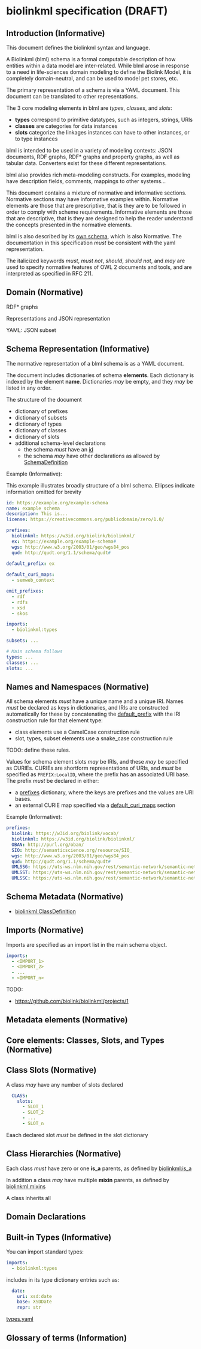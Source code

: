 # biolinkml specification (DRAFT)

<!--

Editors note: add comments using HTML syntax, such as this one

-->

## Introduction (Informative)

This document defines the biolinkml syntax and language.

A Biolinkml (blml) schema is a formal computable description of how
entities within a data model are inter-related. While blml arose in
response to a need in life-sciences domain modeling to define the
Biolink Model, it is completely domain-neutral, and can be used to
model pet stores, etc.

The primary representation of a schema is via a YAML document. This
document can be translated to other representations.

The 3 core modeling elements in blml are *types*, *classes*, and *slots*:

 - **types** correspond to primitive datatypes, such as integers, strings, URIs
 - **classes** are categories for data instances
 - **slots** categorize the linkages instances can have to other instances, or to type instances
 
blml is intended to be used in a variety of modeling contexts: JSON
documents, RDF graphs, RDF* graphs and property graphs, as well as
tabular data. Converters exist for these different representations.

blml also provides rich meta-modeling constructs. For examples,
modeling have description fields, comments, mappings to other systems...

This document contains a mixture of normative and informative
sections. Normative sections may have informative examples
within. Normative elements are those that are prescriptive, that is
they are to be followed in order to comply with scheme
requirements. Informative elements are those that are descriptive,
that is they are designed to help the reader understand the concepts
presented in the normative elements.

blml is also described by its [own schema](meta.yaml), which is also
Normative. The documentation in this specification _must_ be
consistent with the yaml representation.

The italicized keywords _must_, _must not_, _should_, _should not_,
and _may_ are used to specify normative features of OWL 2 documents
and tools, and are interpreted as specified in RFC 211.

## Domain (Normative)

RDF* graphs

Representations and JSON representation

YAML: JSON subset

## Schema Representation (Informative)

The normative representation of a blml schema is as a YAML document.

The document includes dictionaries of schema **elements**. Each
dictionary is indexed by the element **name**. Dictionaries _may_ be
empty, and they _may_ be listed in any order.

The structure of the document

 * dictionary of prefixes
 * dictionary of subsets
 * dictionary of types
 * dictionary of classes
 * dictionary of slots
 * additional schema-level declarations
    * the schema _must_ have an [id](https://w3id.org/biolink/biolinkml/meta/id)
    * the schema _may_ have other declarations as allowed by [SchemaDefinition](https://w3id.org/biolink/biolinkml/meta/SchemaDefinition)

Example (Informative):

This example illustrates broadly structure of a blml schema. Ellipses indicate information omitted for brevity

```yaml
id: https://example.org/example-schema
name: example schema
description: This is...
license: https://creativecommons.org/publicdomain/zero/1.0/

prefixes:
  biolinkml: https://w3id.org/biolink/biolinkml/
  ex: https://example.org/example-schema#
  wgs: http://www.w3.org/2003/01/geo/wgs84_pos
  qud: http://qudt.org/1.1/schema/qudt#
  
default_prefix: ex

default_curi_maps:
  - semweb_context

emit_prefixes:
  - rdf
  - rdfs
  - xsd
  - skos

imports:
  - biolinkml:types

subsets: ...

# Main schema follows
types: ...
classes: ...
slots: ...

```

## Names and Namespaces (Normative)

All schema elements _must_ have a unique name and a unique IRI. Names _must_ be declared as keys in dictionaries, and IRIs are constructed automatically for these by concatenating the [default_prefix](https://w3id.org/biolink/biolinkml/meta/default_prefix) with the IRI construction rule for that element type:

 * class elements use a CamelCase construction rule
 * slot, types, subset elements use a snake_case construction rule

TODO: define these rules.

Values for schema element slots _may_ be IRIs, and these _may_ be specified as CURIEs. CURIEs are shortform representations of URIs, and _must_ be specified as `PREFIX:LocalID`, where the prefix has an associated URI base. The prefix _must_ be declared in either:

 * a [prefixes](https://w3id.org/biolink/biolinkml/meta/prefixes) dictionary, where the keys are prefixes and the values are URI bases.
 * an external CURIE map specified via a [default_curi_maps](https://w3id.org/biolink/biolinkml/meta/default_curi_maps) section

Example (Informative):

```yaml
prefixes:
  biolink: https://w3id.org/biolink/vocab/
  biolinkml: https://w3id.org/biolink/biolinkml/
  OBAN: http://purl.org/oban/
  SIO: http://semanticscience.org/resource/SIO_
  wgs: http://www.w3.org/2003/01/geo/wgs84_pos
  qud: http://qudt.org/1.1/schema/qudt#
  UMLSSG: https://uts-ws.nlm.nih.gov/rest/semantic-network/semantic-network/current/GROUP/
  UMLSST: https://uts-ws.nlm.nih.gov/rest/semantic-network/semantic-network/current/STY/
  UMLSSC: https://uts-ws.nlm.nih.gov/rest/semantic-network/semantic-network/current/TUI/
```

## Schema Metadata (Normative)

 * [biolinkml:ClassDefinition](https://w3id.org/biolink/biolinkml/meta/ClassDefinition)

## Imports (Normative)

Imports are specified as an import list in the main schema object.

```yaml
imports:
  - <IMPORT_1>
  - <IMPORT_2>
  - ...
  - <IMPORT_n>  
```

TODO:

 * https://github.com/biolink/biolinkml/projects/1

## Metadata elements (Normative)



## Core elements: Classes, Slots, and Types (Normative)

## Class Slots (Normative)

A class _may_ have any number of slots declared

```yaml
  CLASS:
    slots:
      - SLOT_1
      - SLOT_2
      - ...
      - SLOT_n
```

Eaach declared slot _must_ be defined in the slot dictionary

## Class Hierarchies (Normative)

Each class _must_ have zero or one **is_a** parents, as defined by [biolinkml:is_a](https://w3id.org/biolink/biolinkml/meta/is_a)

In addition a class _may_ have multiple **mixin** parents, as defined by [biolinkml:mixins](https://w3id.org/biolink/biolinkml/meta/mixin)

A class inherits all 

## Domain Declarations

<!--

test_issue_3 

-->

## Built-in Types (Informative)

You can import standard types:

```yaml
imports:
  - biolinkml:types
```

includes in its type dictionary entries such as:

```yaml
  date:
    uri: xsd:date
    base: XSDDate
    repr: str
```

[types.yaml](./includes/types.yaml)

<!--

test_issue_3 

-->

## Glossary of terms (Information)


